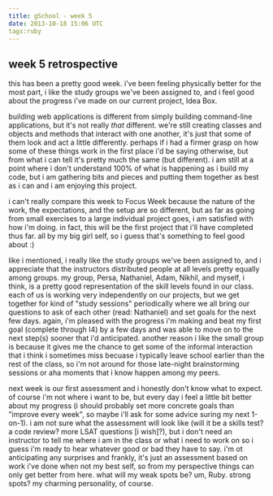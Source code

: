 ```yaml
---
title: gSchool - week 5
date: 2013-10-18 15:06 UTC
tags:ruby
---
```


<h2>week 5 retrospective</h2>

this has been a pretty good week.  i've been feeling physically better for the most part, i like the study groups we've been assigned to, and i feel good about the progress i've made on our current project, Idea Box.

building web applications is different from simply building command-line applications, but it's not really *that* different.  we're still creating classes and objects and methods that interact with one another, it's just that some of them look and act a little differently.  perhaps if i had a firmer grasp on how some of these things work in the first place i'd be saying otherwise, but from what i can tell it's pretty much the same (but different).  i am still at a point where i don't understand 100% of what is happening as i build my code, but i am gathering bits and pieces and putting them together as best as i can and i am enjoying this project.

i can't really compare this week to Focus Week because the nature of the work, the expectations, and the setup are so different, but as far as going from small exercises to a large individual project goes, i am satisfied with how i'm doing.  in fact, this will be the first project that i'll have completed thus far.  all by my big girl self, so i guess that's something to feel good about :)

like i mentioned, i really like the study groups we've been assigned to, and i appreciate that the instructors distributed people at all levels pretty equally among groups.  my group, Persa, Nathaniel, Adam, Nikhil, and myself, i think, is a pretty good representation of the skill levels found in our class.  each of us is working very independently on our projects, but we get together for kind of "study sessions" periodically where we all bring our questions to ask of each other (read: Nathaniel) and set goals for the next few days.  again, i'm pleased with the progress i'm making and beat my first goal (complete through I4) by a few days and was able to move on to the next step(s) sooner that i'd anticipated.  another reason i like the small group is because it gives me the chance to get some of the informal interaction that i think i sometimes miss becuase i typically leave school earlier than the rest of the class, so i'm not around for those late-night brainstorming sessions or aha moments that i know happen among my peers.

next week is our first assessment and i honestly don't know what to expect. of course i'm not where i want to be, but every day i feel a little bit better about my progress (i should probably set more concrete goals than "improve every week", so maybe i'll ask for some advice suring my next 1-on-1).  i am not sure what the assessment will look like (will it be a skills test?  a code review?  more LSAT questions [i wish]?), but i don't need an instructor to tell me where i am in the class or what i need to work on so i guess i'm ready to hear whatever good or bad they have to say.  i'm ot anticipating any surprises and frankly, it's just an assessment based on work i've done when not my best self, so from my perspective things can only get better from here.  what will my weak spots be?  um, Ruby.  strong spots?  my charming personality, of course.
